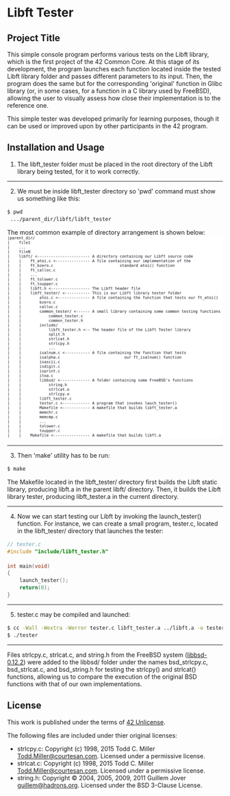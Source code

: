 # **Libft Tester**

## **Project Title**

This simple console program performs various tests on the Libft library,
which is the first project of the 42 Common Core. At this stage of its
development, the program launches each function located inside the tested
Libft library folder and passes different parameters to its input. Then,
the program does the same but for the corresponding 'original' function
in Glibc library (or, in some cases, for a function in a C library used by
FreeBSD), allowing the user to visually assess how close their implementation
is to the reference one.

This simple tester was developed primarily for learning purposes, though it
can be used or improved upon by other participants in the 42 program.




## **Installation and Usage**

1. The libft\_tester folder must be placed in the root directory of
   the Libft library being tested, for it to work correctly.

------------------------------------------------------------------------------------------------------
2. We must be inside libft\_tester directory so 'pwd' command must show
   us something like this:
```bash
$ pwd
 .../parent_dir/libft/libft_tester
```

The most common example of directory arrangement is shown below:
![Possible directory arrangement.](/img/directory_arrangement.png "Possible directory arrangement")

------------------------------------------------------------------------------------------------------
3. Then 'make' utility has to be run:
```bash
$ make
```
      
The Makefile located in the libft\_tester/ directory first builds the Libft
static library, producing libft.a in the parent libft/ directory. Then, it
builds the Libft library tester, producing libft\_tester.a in the current
directory.

------------------------------------------------------------------------------------------------------
4. Now we can start testing our Libft by invoking the launch\_tester()
function. For instance, we can create a small program, tester.c, located
in the libft\_tester/ directory that launches the tester:

```c
// tester.c
#include "include/libft_tester.h" 

int main(void)
{
	launch_tester();
	return(0);
}
```

------------------------------------------------------------------------------------------------------
5. tester.c may be compiled and launched:
```bash
$ cc -Wall -Wextra -Werror tester.c libft_tester.a ../libft.a -o tester
$ ./tester
```

------------------------------------------------------------------------------------------------------
Files strlcpy.c, strlcat.c, and string.h from the FreeBSD system ([libbsd-0.12.2](https://sources.debian.org/src/libbsd/0.12.2-2))
were added to the libbsd/ folder under the names bsd\_strlcpy.c, bsd\_strlcat.c,
and bsd\_string.h for testing the strlcpy() and strlcat() functions,
allowing us to compare the execution of the original BSD functions with that of
our own implementations.

## **License**

This work is published under the terms of [42 Unlicense](https://github.com/gcamerli/42unlicense).

The following files are included under thier original licenses:
- strlcpy.c: Copyright (c) 1998, 2015 Todd C. Miller <Todd.Miller@courtesan.com>. Licensed under a permissive license.
- strlcat.c: Copyright (c) 1998, 2015 Todd C. Miller <Todd.Miller@courtesan.com>. Licensed under a permissive license.
- string.h:  Copyright © 2004, 2005, 2009, 2011 Guillem Jover <guillem@hadrons.org>. Licensed under the BSD 3-Clause License.
